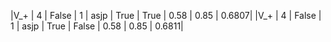 |V_+   | 4 | False  |      1 | asjp   | True   | True   | 0.58 | 0.85 | 0.6807|
|V_+   | 4 | False  |      1 | asjp   | True   | False  | 0.58 | 0.85 | 0.6811|
